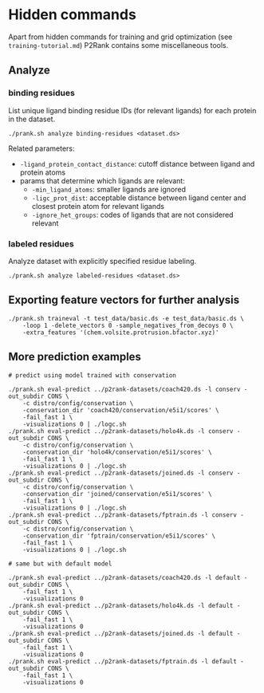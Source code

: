 
# Hidden commands

Apart from hidden commands for training and grid optimization (see `training-tutorial.md`) P2Rank contains some miscellaneous tools. 

## Analyze

### binding residues
List unique ligand binding residue IDs (for relevant ligands) for each protein in the dataset.
~~~
./prank.sh analyze binding-residues <dataset.ds>
~~~
Related parameters:
- `-ligand_protein_contact_distance`: cutoff distance between ligand and protein atoms
- params that determine which ligands are relevant:  
  - `-min_ligand_atoms`: smaller ligands are ignored
  - `-ligc_prot_dist`: acceptable distance between ligand center and closest protein atom for relevant ligands
  - `-ignore_het_groups`: codes of ligands that are not considered relevant


### labeled residues
Analyze dataset with explicitly specified residue labeling.
~~~
./prank.sh analyze labeled-residues <dataset.ds>
~~~




## Exporting feature vectors for further analysis

~~~
./prank.sh traineval -t test_data/basic.ds -e test_data/basic.ds \
    -loop 1 -delete_vectors 0 -sample_negatives_from_decoys 0 \
    -extra_features '(chem.volsite.protrusion.bfactor.xyz)'
~~~



## More prediction examples


~~~
# predict using model trained with conservation
   
./prank.sh eval-predict ../p2rank-datasets/coach420.ds -l conserv -out_subdir CONS \
    -c distro/config/conservation \
    -conservation_dir 'coach420/conservation/e5i1/scores' \
    -fail_fast 1 \
    -visualizations 0 | ./logc.sh       
./prank.sh eval-predict ../p2rank-datasets/holo4k.ds -l conserv -out_subdir CONS \
    -c distro/config/conservation \
    -conservation_dir 'holo4k/conservation/e5i1/scores' \
    -fail_fast 1 \
    -visualizations 0 | ./logc.sh     
./prank.sh eval-predict ../p2rank-datasets/joined.ds -l conserv -out_subdir CONS \
    -c distro/config/conservation \
    -conservation_dir 'joined/conservation/e5i1/scores' \
    -fail_fast 1 \
    -visualizations 0 | ./logc.sh     
./prank.sh eval-predict ../p2rank-datasets/fptrain.ds -l conserv -out_subdir CONS \
    -c distro/config/conservation \
    -conservation_dir 'fptrain/conservation/e5i1/scores' \
    -fail_fast 1 \
    -visualizations 0 | ./logc.sh      
    
# same but with default model   
 
./prank.sh eval-predict ../p2rank-datasets/coach420.ds -l default -out_subdir CONS \
    -fail_fast 1 \
    -visualizations 0       
./prank.sh eval-predict ../p2rank-datasets/holo4k.ds -l default -out_subdir CONS \
    -fail_fast 1 \
    -visualizations 0   
./prank.sh eval-predict ../p2rank-datasets/joined.ds -l default -out_subdir CONS \
    -fail_fast 1 \
    -visualizations 0   
./prank.sh eval-predict ../p2rank-datasets/fptrain.ds -l default -out_subdir CONS \
    -fail_fast 1 \
    -visualizations 0    

~~~

